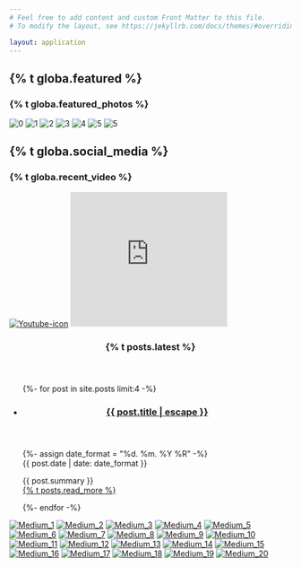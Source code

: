 ```yaml
---
# Feel free to add content and custom Front Matter to this file.
# To modify the layout, see https://jekyllrb.com/docs/themes/#overriding-theme-defaults

layout: application
---
```


<div id='homegape'>
  <section class='main'>
    <section class='featured slider'>
      <h2 class='hidden'>{% t globa.featured %}</h2>
      <article class='promoPhotos'>
        <h3 class='hidden'>{% t globa.featured_photos %}</h3>
        <div class='slider-wrapper theme-default'>
          <div class='nivoSlider' id='slider'>
            <img alt="0" src="/assets/slider/slider1/1.jpg" />
            <img alt="1" src="/assets/slider/slider1/2.jpg" />
            <img alt="2" src="/assets/slider/slider1/3.jpg" />
            <img alt="3" src="/assets/slider/slider1/4.jpg" />
            <img alt="4" src="/assets/slider/slider1/5.jpg" />
            <img alt="5" src="/assets/slider/slider1/6.jpg" />
            <img alt="5" src="/assets/slider/slider1/7.jpg" />
          </div>
        </div>
      </article>
    </section>
    <section class='socialMedia'>
      <h2 class='hidden'>{% t globa.social_media %}</h2>
      <article class='promoVideo'>
        <h3 class='hidden'>{% t globa.recent_video %}</h3>
        <a href="https://www.youtube.com/user/sanatorium2011" target="blank"><img alt="Youtube-icon" src="/assets/youtube-icon.png" /></a>
        <iframe width="280" height="240" src="https://www.youtube.com/embed/TiIyN0vKfmw" frameborder="0" allowfullscreen></iframe>
      </article>
    </section>
  </section>
  <sidebar class='sidebar'>
  <section class='promoNews'>
    <header>
      <h3 class='title'>{% t posts.latest %}</h3>
    </header>
    <ul>
      {%- for post in site.posts limit:4 -%}
      <li>
        <article>
          <header>
            <h3><a href="{{ post.url | relative_url }}">{{ post.title | escape }}</a></h3>
          </header>
          <footer>
            {%- assign date_format = "%d. %m. %Y %R" -%}
            <time datetime='{{ post.date }}'></time>
            <div class='date'>{{ post.date | date: date_format }}</div>
          </footer>
          <p>
            {{ post.summary }}
            <br>
            <a href="{{ site.baseurl }}{{ post.url | relative_url }}">{% t posts.read_more %}</a>
          </p>
        </article>
      </li>
      {%- endfor -%}
    </ul>
  </section>


  </sidebar>
</div>

<div class='jThumbnailScroller' id='photos'>
  <div class='jTscrollerContainer'>
    <div class='jTscroller'>
      <a href="/uploads/gallery/peace_unlimited_festival_2014/1.JPG" class="lightbox" rel="lightbox"><img alt="Medium_1" src="/uploads/gallery/peace_unlimited_festival_2014/medium_1.JPG" /></a>
      <a href="/uploads/gallery/peace_unlimited_festival_2014/2.JPG" class="lightbox" rel="lightbox"><img alt="Medium_2" src="/uploads/gallery/peace_unlimited_festival_2014/medium_2.JPG" /></a>
      <a href="/uploads/gallery/peace_unlimited_festival_2014/3.JPG" class="lightbox" rel="lightbox"><img alt="Medium_3" src="/uploads/gallery/peace_unlimited_festival_2014/medium_3.JPG" /></a>
      <a href="/uploads/gallery/peace_unlimited_festival_2014/4.JPG" class="lightbox" rel="lightbox"><img alt="Medium_4" src="/uploads/gallery/peace_unlimited_festival_2014/medium_4.JPG" /></a>
      <a href="/uploads/gallery/peace_unlimited_festival_2014/5.JPG" class="lightbox" rel="lightbox"><img alt="Medium_5" src="/uploads/gallery/peace_unlimited_festival_2014/medium_5.JPG" /></a>
      <a href="/uploads/gallery/peace_unlimited_festival_2014/6.JPG" class="lightbox" rel="lightbox"><img alt="Medium_6" src="/uploads/gallery/peace_unlimited_festival_2014/medium_6.JPG" /></a>
      <a href="/uploads/gallery/peace_unlimited_festival_2014/7.JPG" class="lightbox" rel="lightbox"><img alt="Medium_7" src="/uploads/gallery/peace_unlimited_festival_2014/medium_7.JPG" /></a>
      <a href="/uploads/gallery/peace_unlimited_festival_2014/8.JPG" class="lightbox" rel="lightbox"><img alt="Medium_8" src="/uploads/gallery/peace_unlimited_festival_2014/medium_8.JPG" /></a>
      <a href="/uploads/gallery/peace_unlimited_festival_2014/9.JPG" class="lightbox" rel="lightbox"><img alt="Medium_9" src="/uploads/gallery/peace_unlimited_festival_2014/medium_9.JPG" /></a>
      <a href="/uploads/gallery/peace_unlimited_festival_2014/10.JPG" class="lightbox" rel="lightbox"><img alt="Medium_10" src="/uploads/gallery/peace_unlimited_festival_2014/medium_10.JPG" /></a>
      <a href="/uploads/gallery/peace_unlimited_festival_2014/11.JPG" class="lightbox" rel="lightbox"><img alt="Medium_11" src="/uploads/gallery/peace_unlimited_festival_2014/medium_11.JPG" /></a>
      <a href="/uploads/gallery/peace_unlimited_festival_2014/12.JPG" class="lightbox" rel="lightbox"><img alt="Medium_12" src="/uploads/gallery/peace_unlimited_festival_2014/medium_12.JPG" /></a>
      <a href="/uploads/gallery/peace_unlimited_festival_2014/13.JPG" class="lightbox" rel="lightbox"><img alt="Medium_13" src="/uploads/gallery/peace_unlimited_festival_2014/medium_13.JPG" /></a>
      <a href="/uploads/gallery/peace_unlimited_festival_2014/14.JPG" class="lightbox" rel="lightbox"><img alt="Medium_14" src="/uploads/gallery/peace_unlimited_festival_2014/medium_14.JPG" /></a>
      <a href="/uploads/gallery/peace_unlimited_festival_2014/15.JPG" class="lightbox" rel="lightbox"><img alt="Medium_15" src="/uploads/gallery/peace_unlimited_festival_2014/medium_15.JPG" /></a>
      <a href="/uploads/gallery/peace_unlimited_festival_2014/16.JPG" class="lightbox" rel="lightbox"><img alt="Medium_16" src="/uploads/gallery/peace_unlimited_festival_2014/medium_16.JPG" /></a>
      <a href="/uploads/gallery/peace_unlimited_festival_2014/17.JPG" class="lightbox" rel="lightbox"><img alt="Medium_17" src="/uploads/gallery/peace_unlimited_festival_2014/medium_17.JPG" /></a>
      <a href="/uploads/gallery/peace_unlimited_festival_2014/18.JPG" class="lightbox" rel="lightbox"><img alt="Medium_18" src="/uploads/gallery/peace_unlimited_festival_2014/medium_18.JPG" /></a>
      <a href="/uploads/gallery/peace_unlimited_festival_2014/19.JPG" class="lightbox" rel="lightbox"><img alt="Medium_19" src="/uploads/gallery/peace_unlimited_festival_2014/medium_19.JPG" /></a>
      <a href="/uploads/gallery/peace_unlimited_festival_2014/20.JPG" class="lightbox" rel="lightbox"><img alt="Medium_20" src="/uploads/gallery/peace_unlimited_festival_2014/medium_20.JPG" /></a>
    </div>
  </div>
  <a href="#" class="jTscrollerPrevButton"></a>
  <a href="#" class="jTscrollerNextButton"></a>
</div>
